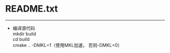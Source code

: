 ﻿# README.txt
---
* 编译源代码  
mkdir build   
cd build   
cmake .. -DMKL=1（使用MKL加速， 否则-DMKL=0）  






